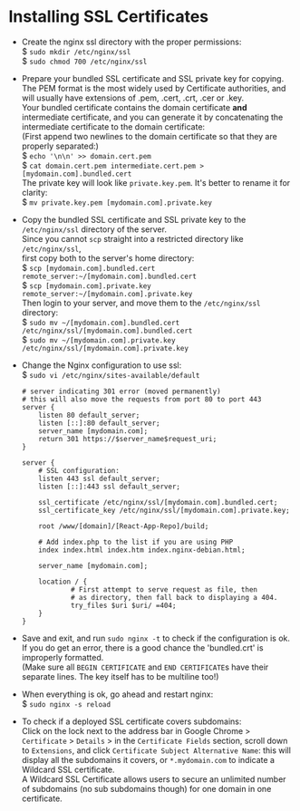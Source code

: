 # Installing SSL Certificates
* Create the nginx ssl directory with the proper permissions:  
$ `sudo mkdir /etc/nginx/ssl`   
$ `sudo chmod 700 /etc/nginx/ssl`   

* Prepare your bundled SSL certificate and SSL private key for copying.  
The PEM format is the most widely used by Certificate authorities,
and will usually have extensions of .pem, .cert, .crt, .cer or .key.  
Your bundled certificate contains the domain certificate **and** intermediate certificate,
and you can generate it by concatenating the intermediate certificate to the domain certificate:   
(First append two newlines to the domain certificate so that they are properly separated:)  
$ `echo '\n\n' >> domain.cert.pem`   
$ `cat domain.cert.pem intermediate.cert.pem > [mydomain.com].bundled.cert`   
The private key will look like `private.key.pem`. It's better to rename it for clarity:  
$ `mv private.key.pem [mydomain.com].private.key`

* Copy the bundled SSL certificate and SSL private key to the `/etc/nginx/ssl` directory of the server.  
Since you cannot `scp` straight into a restricted directory like `/etc/nginx/ssl`,  
first copy both to the server's home directory:  
$ `scp [mydomain.com].bundled.cert remote_server:~/[mydomain.com].bundled.cert`  
$ `scp [mydomain.com].private.key remote_server:~/[mydomain.com].private.key`  
Then login to your server, and move them to the `/etc/nginx/ssl` directory:  
$ `sudo mv ~/[mydomain.com].bundled.cert /etc/nginx/ssl/[mydomain.com].bundled.cert`  
$ `sudo mv ~/[mydomain.com].private.key /etc/nginx/ssl/[mydomain.com].private.key`

* Change the Nginx configuration to use ssl:   
$ `sudo vi /etc/nginx/sites-available/default`   
  ```
  # server indicating 301 error (moved permanently)
  # this will also move the requests from port 80 to port 443
  server {
      listen 80 default_server;
      listen [::]:80 default_server;
      server_name [mydomain.com];
      return 301 https://$server_name$request_uri;
  }

  server {
      # SSL configuration:
      listen 443 ssl default_server;
      listen [::]:443 ssl default_server;

      ssl_certificate /etc/nginx/ssl/[mydomain.com].bundled.cert;
      ssl_certificate_key /etc/nginx/ssl/[mydomain.com].private.key;

      root /www/[domain]/[React-App-Repo]/build;

      # Add index.php to the list if you are using PHP
      index index.html index.htm index.nginx-debian.html;

      server_name [mydomain.com];

      location / {
              # First attempt to serve request as file, then
              # as directory, then fall back to displaying a 404.
              try_files $uri $uri/ =404;
      }
  }
  ```

* Save and exit, and run `sudo nginx -t` to check if the configuration is ok.   
If you do get an error, there is a good chance the 'bundled.crt' is improperly formatted.  
(Make sure all `BEGIN CERTIFICATE` and `END CERTIFICATE`s have their separate lines.
The key itself has to be multiline too!)

* When everything is ok, go ahead and restart nginx:   
$ `sudo nginx -s reload`   

* To check if a deployed SSL certificate covers subdomains:  
Click on the lock next to the address bar in Google Chrome > `Certificate` > `Details` >
in the `Certificate Fields` section, scroll down to `Extensions`, and click `Certificate Subject Alternative Name`:
this will display all the subdomains it covers, or `*.mydomain.com` to indicate a Wildcard SSL certificate.  
A Wildcard SSL Certificate allows users to secure an unlimited number of subdomains (no sub subdomains though)
for one domain in one certificate.
